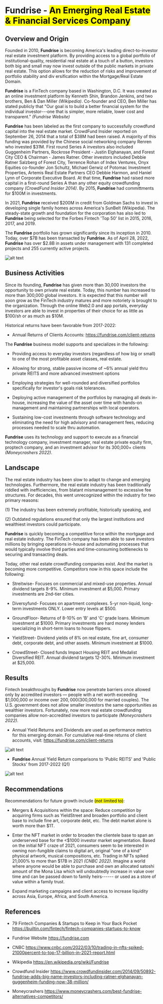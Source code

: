 #  **Fundrise** - <mark> An Emerging Real Estate & Financial Services Company </mark>


## Overview and Origin

Founded in 2010, **Fundrise** is becoming America's leading direct-to-investor real estate investment platform. By providing access to a global portfolio of institutional-quality, residential real estate at a touch of a button, investors both big and small may now invest outside of the public markets in private real estate. This option allows for the reduction of risks and improvement of portfolio stability and div ersification within the Mortgage/Real Estate Domain. 


**Fundrise** is a FinTech company based in Washington, D.C. It was created as an online investment platform by Kenneth Shin, Brandon Jenkins, and two brothers, Ben & Dan Miller *(Wikipedia)*. Co-founder and CEO, Ben Miller has stated publicly that "Our goal is to build a better financial system for the individual investor---one that is simpler, more reliable, lower cost and transparent." *(Fundrise Website)*


**Fundrise** has been labeled as the first company to successfully crowdfund capital into the real estate market. CrowdFund Insider reported on September 26, 2014 that a total of $38M had been raised. A majority of this funding was provided by the Chinese social networking company Renren who invested $31M.  First round Series A investors also included Guggenheim Partners, Rockrose President - Justin Elghanayan, and Forest City CEO & Chairman - James Ratner. Other investors included Debbie Ratner Salzberg of Forest City, Terrence Rohan of Index Ventures, Onyx Equities co-founder Jon Schultz, Michael Gerwiz of Potomac Investment Properties, Artemis Real Estate Partners CEO Debbie Harmon, and Haniel Lynn of Corporate Executive Board. At that time, **Fundrise** had raised more capital in a first-round Series A than any other equity crowdfunding company *(CrowdFund Insider 2014)*. By 2015, **Fundrise** had committments for $100M in investments.


In 2021, **Fundrise** received $200M in credit from Goldman Sachs to invest in developing single family homes across America's SunBelt (Wikipedia). The steady-state growth and foundation for the corporation has also led to **Fundrise** being selected for the Forbes Fintech 'Top 50' list in 2015, 2016, 2017, and 2019.


The **Fundrise** portfolio has grown significantly since its inception in 2010. Today, over $7B has been transacted by **Fundrise**.  As of April 28, 2022, **Fundrise** has over $2.8B in assets under management with 131 completed projects and 255 currently active projects.  

![alt text](Fundrise_Portfolio.png)


## Business Activities

Since its founding, **Fundrise** has given more than 30,000 investors the opportunity to own private real estate. Today, this number has increased to more than 300,000 global investors. It is expected that this number will soon grow as the FinTech industry matures and more notoriety is brought to the organization.  Through the online Web2.0 and app portals, everyday investors are able to invest in properties of their choice for as little as $100/sh or as much as $10M.  

Historical returns have been favorable from 2017-2022: 
* Annual Returns of Clients Accounts: https://fundrise.com/client-returns

The **Fundrise** business model supports and specializes in the following: 
* Providing access to everyday investors (regardless of how big or small) to one of the most profitable asset classes, real estate.

* Allowing for strong, stable passive income of ~6% annual yield thru private REITS and more advanced investment options

* Employing strategies for well-rounded and diversified portfolios specifically for investor's goals risk tolerances.

* Deploying active management of the portfolios by managing all deals in-house, increasing the value of the asset over time with hands-on management and maintaining partnerships with local operators.

* Sustaining low-cost investments through software technology and eliminating the need for high advisory and management fees, reducing processes needed to scale thru automation.  


**Fundrise** uses its technology and support to execute as a financial technology company, investment manager, real estate private equity firm, proptech company, and an investment advisor for its 300,000+ clients *(Moneycrashers 2022)*.

## Landscape

The real estate industry has been slow to adapt to change and emerging technologies.  Furthermore, the real estate industry has been traditionally riddled with inefficiencies, from blatant mismanagement to excessive fee structures. For decades, this went unrecognized within the industry for two primary reasons: 

(1) The industry has been extremely profitable, historically speaking, and 

(2) Outdated regulations ensured that only the largest institutions and wealthiest investors could participate.


**Fundrise** is quickly becoming a competitive force within the mortgage and real estate industry.  The FinTech company has been able to save investors millions by bringing operations in-house and automating processes that would typically involve third parties and time-consuming bottlenecks to securing and transacting deals.  


Today, other real estate crowdfunding companies exist. And the market is becoming more competitive.  Competitors now in this space include the following:

*  Streitwise- Focuses on commercial and mixed-use properties. Annual dividend targets 8-9%. Minimum investment at $5,000. Primary investments are 2nd-tier cities.

* Diversyfund- Focuses on apartment complexes. 5-yr non-liquid, long-term investments ONLY. Lower entry levels at $500.

* GroundFloor- Returns of 8-10% on 'B' and 'C' grade loans. Minimum investment at $1000. Primary investments are hard money lenders specializing in short-term loans to house flippers. 

* YieldStreet- Dividend yields of 8% on real estate, fine art, consumer debt, corporate debt, and other assets. Minimum investment at $1000. 

* CrowdStreet- Closed funds Impact Housing REIT and Medalist Diversified REIT. Annual dividend targets 12-30%. Minimum investment at $25,000. 

## Results

Fintech breakthroughs by **Fundrise** now penetrate barriers once allowed only by accredited investors — people with a net worth exceeding $1,000,000 or income over $200,000 ($300,000 for married couples). The U.S. government does not allow smaller investors the same opportunities as wealthier investors. Fortunately, now more real estate crowdfunding companies allow non-accredited investors to participate *(Moneycrashers 2022)*.

* Annual Yield Returns and Dividends are used as performance metrics for this emerging domain.  For cumulative real-time returns of client accounts, visit: https://fundrise.com/client-returns

![alt text](Fundrise_RealTime.png)

* **Fundrise** Annual Yield Return comparisons to 'Public REITS' and 'Public Stocks' from 2017-2022 (Q1)

![alt text](Fundrise_Annual_Returns.png)



## Recommendations

Recommendations for future growth include <mark>(not limited to)</mark>:
* Mergers & Acquisitions within the space: Reduce competition by acquiring firms such as YieldStreet and broaden portfolio and client base to include fine art, corporate debt, etc. The debt market alone is worth more than $1T.

* Enter the NFT market in order to broaden the clientele base to span an underserved base for the <$1000 investor market segmentation.  Based on the initial NFT craze of 2021, consumers seem to be interested in owning non-fungible claims to digital art, original "one of a kind" physical artwork, musical compositions, etc.  Trading in NFTs spiked 21,000% to more than $17B in 2021 *(CNBC 2022)*. Imagine a world where anyone would be able to purchase and own an allocated satoshi amount of the Mona Lisa which will undoubtedly increase in value over time and can be passed down to family heirs------ or used as a store of value within a family trust.

* Expand marketing campaigns and client access to increase liquidity across Asia, Europe, Africa, and South America. 


## References

* 79 Fintech Companies & Startups to Keep in Your Back Pocket  https://builtin.com/fintech/fintech-companies-startups-to-know
* Fundrise Website                                                     https://fundrise.com
* CNBC https://www.cnbc.com/2022/03/10/trading-in-nfts-spiked-21000percent-to-top-17-billion-in-2021-report.html

* Wikipedia                                                            https://en.wikipedia.org/wiki/Fundrise
* Crowdfund Insider                                                    https://www.crowdfundinsider.com/2014/09/50892-fundrise-adds-big-name-investors-including-ratner-elghanayan-guggenheim-funding-now-38-million/
* Moneycrashers          https://www.moneycrashers.com/best-fundrise-alternatives-competitors/
